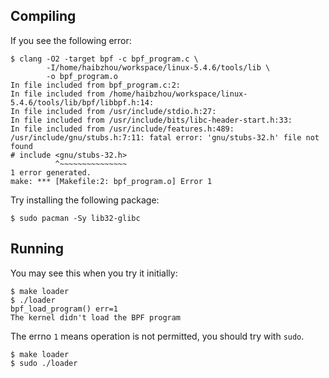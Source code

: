## Compiling

If you see the following error:

```console
$ clang -O2 -target bpf -c bpf_program.c \
        -I/home/haibzhou/workspace/linux-5.4.6/tools/lib \
        -o bpf_program.o
In file included from bpf_program.c:2:
In file included from /home/haibzhou/workspace/linux-5.4.6/tools/lib/bpf/libbpf.h:14:
In file included from /usr/include/stdio.h:27:
In file included from /usr/include/bits/libc-header-start.h:33:
In file included from /usr/include/features.h:489:
/usr/include/gnu/stubs.h:7:11: fatal error: 'gnu/stubs-32.h' file not found
# include <gnu/stubs-32.h>
          ^~~~~~~~~~~~~~~~
1 error generated.
make: *** [Makefile:2: bpf_program.o] Error 1
```

Try installing the following package:

```console
$ sudo pacman -Sy lib32-glibc
```

## Running

You may see this when you try it initially:

```console
$ make loader
$ ./loader
bpf_load_program() err=1
The kernel didn't load the BPF program
```

The errno `1` means operation is not permitted, you should try with `sudo`.

```console
$ make loader
$ sudo ./loader
```

